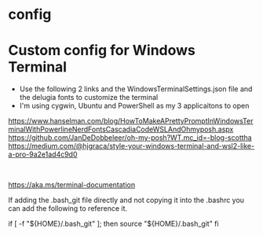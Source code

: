 # config

# Custom config for Windows Terminal

* Use the following 2 links and the WindowsTerminalSettings.json file and the delugia fonts to customize the terminal
* I'm using cygwin, Ubuntu and PowerShell as my 3 applicaitons to open

<a>https://www.hanselman.com/blog/HowToMakeAPrettyPromptInWindowsTerminalWithPowerlineNerdFontsCascadiaCodeWSLAndOhmyposh.aspx</a>
<a>https://github.com/JanDeDobbeleer/oh-my-posh?WT.mc_id=-blog-scottha</a>
<a>https://medium.com/@hjgraca/style-your-windows-terminal-and-wsl2-like-a-pro-9a2e1ad4c9d0</a>

<br>

<a>https://aka.ms/terminal-documentation</a>

If adding the .bash_git file directly and not copying it into the .bashrc you can add the following to reference it.

if [ -f "${HOME}/.bash_git" ]; then
  source "${HOME}/.bash_git"
fi
